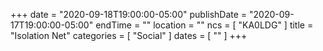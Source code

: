 +++
date = "2020-09-18T19:00:00-05:00"
publishDate = "2020-09-17T19:00:00-05:00"
endTime = ""
location = ""
ncs = [ "KA0LDG" ]
title = "Isolation Net"
categories = [ "Social" ]
dates = [ "" ]
+++
